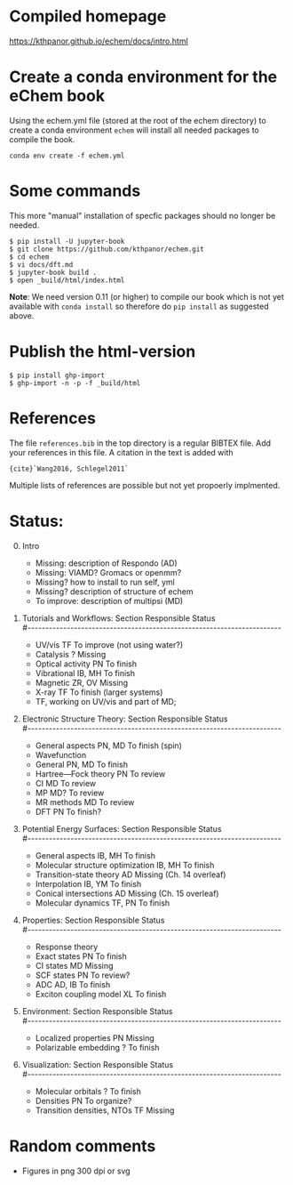 # Compiled homepage
https://kthpanor.github.io/echem/docs/intro.html

# Create a conda environment for the eChem book

Using the echem.yml file (stored at the root of the echem directory) to create a conda environment `echem` will install all needed packages to compile the book.

```
conda env create -f echem.yml
```

# Some commands

This more "manual" installation of specfic packages should no longer be needed.

```
$ pip install -U jupyter-book
$ git clone https://github.com/kthpanor/echem.git
$ cd echem
$ vi docs/dft.md
$ jupyter-book build .
$ open _build/html/index.html
```

**Note**: We need version 0.11 (or higher) to compile our book which is not yet available with `conda install` so therefore do `pip install` as suggested above.

# Publish the html-version

```
$ pip install ghp-import
$ ghp-import -n -p -f _build/html
```

# References
The file `references.bib` in the top directory is a regular BIBTEX file. Add your references in this file. A citation in the text is added with

```
{cite}`Wang2016, Schlegel2011`
```

Multiple lists of references are possible but not yet propoerly implmented.

# Status:
0. Intro
	-  Missing: description of Respondo (AD)
	-  Missing: VIAMD? Gromacs or openmm?
	-  Missing? how to install to run self, yml
	-  Missing? description of structure of echem
	-  To improve: description of multipsi (MD)

1. Tutorials and Workflows: 
	Section				Responsible	Status	
#-----------------------------------------------------------------------
    -  UV/vis				TF		To improve (not using water?)
    -  Catalysis			?		Missing
    -  Optical activity			PN		To finish
    -  Vibrational			IB, MH		To finish
    -  Magnetic				ZR, OV		Missing
    -  X-ray				TF		To finish (larger systems)
    -  TF, working on UV/vis and part of MD;

2. Electronic Structure Theory:
	Section				Responsible	Status	
#-----------------------------------------------------------------------
    - General aspects			PN, MD		To finish (spin)
    - Wavefunction
	- General			PN, MD		To finish
	- Hartree—Fock theory		PN		To review
	- CI				MD		To review
	- MP				MD?		To review
	- MR methods			MD		To review
    - DFT				PN		To finish?

3. Potential Energy Surfaces:
	Section				Responsible	Status	
#-----------------------------------------------------------------------
    - General aspects			IB, MH		To finish
    - Molecular structure optimization	IB, MH		To finish
    - Transition-state theory		AD 		Missing (Ch. 14 overleaf)
    - Interpolation			IB, YM		To finish
    - Conical intersections		AD		Missing (Ch. 15 overleaf)
    - Molecular dynamics		TF, PN		To finish

4. Properties:
	Section				Responsible	Status	
#-----------------------------------------------------------------------
    - Response theory
	- Exact states			PN		To finish
	- CI states			MD		Missing
	- SCF states			PN		To review?
    - ADC				AD, IB		To finish
    - Exciton coupling model		XL		To finish

5. Environment:
	Section				Responsible	Status	
#-----------------------------------------------------------------------
	-  Localized properties		PN		Missing
	-  Polarizable embedding	?		To finish

6. Visualization:
	Section				Responsible	Status	
#-----------------------------------------------------------------------
	- Molecular orbitals		?		To finish
	- Densities			PN		To organize?
	- Transition densities, NTOs	TF		Missing


# Random comments

- Figures in png 300 dpi or svg


